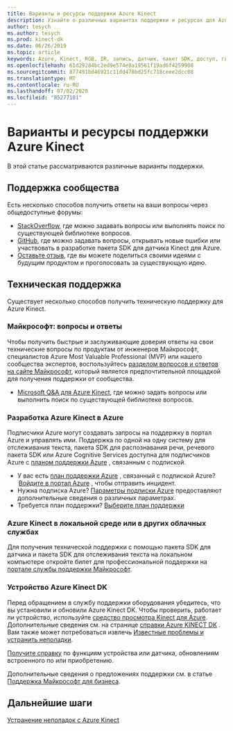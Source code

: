 ```yaml
---
title: Варианты и ресурсы поддержки Azure Kinect
description: Узнайте о различных вариантах поддержки и ресурсах для Azure Kinect.
author: tesych
ms.author: tesych
ms.prod: kinect-dk
ms.date: 06/26/2019
ms.topic: article
keywords: Azure, Kinect, RGB, IR, запись, датчик, пакет SDK, доступ, глубина, видео, Камера, иму, движение, датчик, аудио, микрофон, матроска, пакет SDK для датчика, Загрузка, тело, отслеживание, поддержка
ms.openlocfilehash: 61d29284bc2ed9e574e8a19561f19ad6f4259908
ms.sourcegitcommit: 877491bd46921c11dd478bd25fc718ceee2dcc08
ms.translationtype: MT
ms.contentlocale: ru-RU
ms.lasthandoff: 07/02/2020
ms.locfileid: "85277101"
---
```

# <a name="azure-kinect-support-options-and-resources"></a>Варианты и ресурсы поддержки Azure Kinect

В этой статье рассматриваются различные варианты поддержки.

## <a name="community-support"></a>Поддержка сообщества

Есть несколько способов получить ответы на ваши вопросы через общедоступные форумы:

- [StackOverflow](https://stackoverflow.com/search?q=azurekinect&s=3b855ed0-8564-4961-856f-9614aeab4c0d&s=fd9ea920-622c-4d8e-b908-ec996e1f1403), где можно задавать вопросы или выполнять поиск по существующей библиотеке вопросов.
- [GitHub](https://github.com/Microsoft/Azure-Kinect-Sensor-SDK), где можно задавать вопросы, открывать новые ошибки или участвовать в разработке пакета SDK для датчика Kinect для Azure.
- [Оставьте отзыв](https://feedback.azure.com/forums/920053-azure-kinect-dk), где вы можете поделиться своими идеями с будущим продуктом и проголосовать за существующую идею.

## <a name="assisted-support"></a>Техническая поддержка

Существует несколько способов получить техническую поддержку для Azure Kinect.

### <a name="microsoft-qa"></a>Майкрософт: вопросы и ответы

Чтобы получить быстрые и заслуживающие доверия ответы на свои технические вопросы по продуктам от инженеров Майкрософт, специалистов Azure Most Valuable Professional (MVP) или нашего сообщества экспертов, воспользуйтесь [разделом вопросов и ответов на сайте Майкрософт](https://aka.ms/azureqa), который является предпочтительной площадкой для получения поддержки от сообщества.

- [Microsoft Q&A для Azure Kinect](https://docs.microsoft.com/answers/topics/azure-kinect-dk.html), где можно задать вопросы или выполнить поиск по существующей библиотеке вопросов.

### <a name="development-azure-kinect-on-azure"></a>Разработка Azure Kinect в Azure

Подписчики Azure могут создавать запросы на поддержку в портал Azure и управлять ими. Поддержка по одной на одну систему для отслеживания текста, пакета SDK для распознавания речи, речевого пакета SDK или Azure Cognitive Services доступна для подписчиков Azure с [планом поддержки Azure](https://azure.microsoft.com/support/plans/) , связанным с подпиской.

  - У вас есть [план поддержки Azure](https://azure.microsoft.com/support/plans/) , связанный с подпиской Azure?  [Войдите в портал Azure](https://ms.portal.azure.com/) , чтобы отправить инцидент.
  - Нужна подписка Azure? [Параметры подписки Azure](https://azure.microsoft.com/pricing/purchase-options/) предоставляют дополнительные сведения о различных параметрах.
  - Требуется план поддержки? [Выберите план поддержки](https://azure.microsoft.com/support/plans/)

### <a name="azure-kinect-on-premises-or-other-cloud-services"></a>Azure Kinect в локальной среде или в других облачных службах

Для получения технической поддержки с помощью пакета SDK для датчика и пакета SDK для отслеживания текста на локальном компьютере откройте билет для профессиональной поддержки на [портале службы поддержки Майкрософт](https://support.microsoft.com/supportforbusiness/productselection?sapId=c49ea5bb-2b09-8612-be35-d55159732667).

### <a name="azure-kinect-dk-device"></a>Устройство Azure Kinect DK

Перед обращением в службу поддержки оборудования убедитесь, что вы установили и обновили Azure Kinect DK. Чтобы проверить, работает ли устройство, используйте [средство просмотра Kinect для Azure](azure-kinect-viewer.md). Дополнительные сведения см. на странице [справки Azure KINECT DK](https://aka.ms/kinectsupport) .
Вам также может потребоваться извлечь [Известные проблемы и устранить неполадки](troubleshooting.md).

[Получите справку](https://support.microsoft.com/supportforbusiness/productselection?sapId=f77b1b95-721e-43a0-2db8-b01e81a3f813) по функциям устройства или датчика, обновлениям встроенного по или приобретению.

Дополнительные сведения о предложениях поддержки см. в статье [Поддержка Майкрософт для бизнеса](https://support.microsoft.com/help/4341255/support-for-business).

## <a name="next-steps"></a>Дальнейшие шаги

[Устранение неполадок с Azure Kinect](troubleshooting.md)
